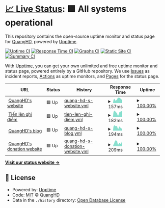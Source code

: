 # [📈 Live Status](https://uptime.quanghd.me): <!--live status--> **🟩 All systems operational**

This repository contains the open-source uptime monitor and status page for [QuangHD](https://uptime.quanghd.me), powered by [Upptime](https://github.com/upptime/upptime).

[![Uptime CI](https://github.com/QuangHD/upptime/workflows/Uptime%20CI/badge.svg)](https://github.com/QuangHD/upptime/actions?query=workflow%3A%22Uptime+CI%22)
[![Response Time CI](https://github.com/QuangHD/upptime/workflows/Response%20Time%20CI/badge.svg)](https://github.com/QuangHD/upptime/actions?query=workflow%3A%22Response+Time+CI%22)
[![Graphs CI](https://github.com/QuangHD/upptime/workflows/Graphs%20CI/badge.svg)](https://github.com/QuangHD/upptime/actions?query=workflow%3A%22Graphs+CI%22)
[![Static Site CI](https://github.com/QuangHD/upptime/workflows/Static%20Site%20CI/badge.svg)](https://github.com/QuangHD/upptime/actions?query=workflow%3A%22Static+Site+CI%22)
[![Summary CI](https://github.com/QuangHD/upptime/workflows/Summary%20CI/badge.svg)](https://github.com/QuangHD/upptime/actions?query=workflow%3A%22Summary+CI%22)

With [Upptime](https://upptime.js.org), you can get your own unlimited and free uptime monitor and status page, powered entirely by a GitHub repository. We use [Issues](https://github.com/QuangHD/upptime/issues) as incident reports, [Actions](https://github.com/QuangHD/upptime/actions) as uptime monitors, and [Pages](https://uptime.quanghd.me) for the status page.

<!--start: status pages-->
<!-- This summary is generated by Upptime (https://github.com/upptime/upptime) -->
<!-- Do not edit this manually, your changes will be overwritten -->
<!-- prettier-ignore -->
| URL | Status | History | Response Time | Uptime |
| --- | ------ | ------- | ------------- | ------ |
| <img alt="" src="https://icons.duckduckgo.com/ip3/quanghd.me.ico" height="13"> [QuangHD's website](https://quanghd.me) | 🟩 Up | [quang-hd-s-website.yml](https://github.com/quanghd0102/upptime/commits/HEAD/history/quang-hd-s-website.yml) | <details><summary><img alt="Response time graph" src="./graphs/quang-hd-s-website/response-time-week.png" height="20"> 157ms</summary><br><a href="https://uptime.quanghd.me/history/quang-hd-s-website"><img alt="Response time 176" src="https://img.shields.io/endpoint?url=https%3A%2F%2Fraw.githubusercontent.com%2Fquanghd0102%2Fupptime%2FHEAD%2Fapi%2Fquang-hd-s-website%2Fresponse-time.json"></a><br><a href="https://uptime.quanghd.me/history/quang-hd-s-website"><img alt="24-hour response time 118" src="https://img.shields.io/endpoint?url=https%3A%2F%2Fraw.githubusercontent.com%2Fquanghd0102%2Fupptime%2FHEAD%2Fapi%2Fquang-hd-s-website%2Fresponse-time-day.json"></a><br><a href="https://uptime.quanghd.me/history/quang-hd-s-website"><img alt="7-day response time 157" src="https://img.shields.io/endpoint?url=https%3A%2F%2Fraw.githubusercontent.com%2Fquanghd0102%2Fupptime%2FHEAD%2Fapi%2Fquang-hd-s-website%2Fresponse-time-week.json"></a><br><a href="https://uptime.quanghd.me/history/quang-hd-s-website"><img alt="30-day response time 139" src="https://img.shields.io/endpoint?url=https%3A%2F%2Fraw.githubusercontent.com%2Fquanghd0102%2Fupptime%2FHEAD%2Fapi%2Fquang-hd-s-website%2Fresponse-time-month.json"></a><br><a href="https://uptime.quanghd.me/history/quang-hd-s-website"><img alt="1-year response time 176" src="https://img.shields.io/endpoint?url=https%3A%2F%2Fraw.githubusercontent.com%2Fquanghd0102%2Fupptime%2FHEAD%2Fapi%2Fquang-hd-s-website%2Fresponse-time-year.json"></a></details> | <details><summary><a href="https://uptime.quanghd.me/history/quang-hd-s-website">100.00%</a></summary><a href="https://uptime.quanghd.me/history/quang-hd-s-website"><img alt="All-time uptime 100.00%" src="https://img.shields.io/endpoint?url=https%3A%2F%2Fraw.githubusercontent.com%2Fquanghd0102%2Fupptime%2FHEAD%2Fapi%2Fquang-hd-s-website%2Fuptime.json"></a><br><a href="https://uptime.quanghd.me/history/quang-hd-s-website"><img alt="24-hour uptime 100.00%" src="https://img.shields.io/endpoint?url=https%3A%2F%2Fraw.githubusercontent.com%2Fquanghd0102%2Fupptime%2FHEAD%2Fapi%2Fquang-hd-s-website%2Fuptime-day.json"></a><br><a href="https://uptime.quanghd.me/history/quang-hd-s-website"><img alt="7-day uptime 100.00%" src="https://img.shields.io/endpoint?url=https%3A%2F%2Fraw.githubusercontent.com%2Fquanghd0102%2Fupptime%2FHEAD%2Fapi%2Fquang-hd-s-website%2Fuptime-week.json"></a><br><a href="https://uptime.quanghd.me/history/quang-hd-s-website"><img alt="30-day uptime 100.00%" src="https://img.shields.io/endpoint?url=https%3A%2F%2Fraw.githubusercontent.com%2Fquanghd0102%2Fupptime%2FHEAD%2Fapi%2Fquang-hd-s-website%2Fuptime-month.json"></a><br><a href="https://uptime.quanghd.me/history/quang-hd-s-website"><img alt="1-year uptime 100.00%" src="https://img.shields.io/endpoint?url=https%3A%2F%2Fraw.githubusercontent.com%2Fquanghd0102%2Fupptime%2FHEAD%2Fapi%2Fquang-hd-s-website%2Fuptime-year.json"></a></details>
| <img alt="" src="https://icons.duckduckgo.com/ip3/tienlen-ghidiem.quanghd.me.ico" height="13"> [Tiến lên ghi điểm](http://tienlen-ghidiem.quanghd.me) | 🟩 Up | [tien-len-ghi-diem.yml](https://github.com/quanghd0102/upptime/commits/HEAD/history/tien-len-ghi-diem.yml) | <details><summary><img alt="Response time graph" src="./graphs/tien-len-ghi-diem/response-time-week.png" height="20"> 182ms</summary><br><a href="https://uptime.quanghd.me/history/tien-len-ghi-diem"><img alt="Response time 201" src="https://img.shields.io/endpoint?url=https%3A%2F%2Fraw.githubusercontent.com%2Fquanghd0102%2Fupptime%2FHEAD%2Fapi%2Ftien-len-ghi-diem%2Fresponse-time.json"></a><br><a href="https://uptime.quanghd.me/history/tien-len-ghi-diem"><img alt="24-hour response time 245" src="https://img.shields.io/endpoint?url=https%3A%2F%2Fraw.githubusercontent.com%2Fquanghd0102%2Fupptime%2FHEAD%2Fapi%2Ftien-len-ghi-diem%2Fresponse-time-day.json"></a><br><a href="https://uptime.quanghd.me/history/tien-len-ghi-diem"><img alt="7-day response time 182" src="https://img.shields.io/endpoint?url=https%3A%2F%2Fraw.githubusercontent.com%2Fquanghd0102%2Fupptime%2FHEAD%2Fapi%2Ftien-len-ghi-diem%2Fresponse-time-week.json"></a><br><a href="https://uptime.quanghd.me/history/tien-len-ghi-diem"><img alt="30-day response time 146" src="https://img.shields.io/endpoint?url=https%3A%2F%2Fraw.githubusercontent.com%2Fquanghd0102%2Fupptime%2FHEAD%2Fapi%2Ftien-len-ghi-diem%2Fresponse-time-month.json"></a><br><a href="https://uptime.quanghd.me/history/tien-len-ghi-diem"><img alt="1-year response time 201" src="https://img.shields.io/endpoint?url=https%3A%2F%2Fraw.githubusercontent.com%2Fquanghd0102%2Fupptime%2FHEAD%2Fapi%2Ftien-len-ghi-diem%2Fresponse-time-year.json"></a></details> | <details><summary><a href="https://uptime.quanghd.me/history/tien-len-ghi-diem">100.00%</a></summary><a href="https://uptime.quanghd.me/history/tien-len-ghi-diem"><img alt="All-time uptime 100.00%" src="https://img.shields.io/endpoint?url=https%3A%2F%2Fraw.githubusercontent.com%2Fquanghd0102%2Fupptime%2FHEAD%2Fapi%2Ftien-len-ghi-diem%2Fuptime.json"></a><br><a href="https://uptime.quanghd.me/history/tien-len-ghi-diem"><img alt="24-hour uptime 100.00%" src="https://img.shields.io/endpoint?url=https%3A%2F%2Fraw.githubusercontent.com%2Fquanghd0102%2Fupptime%2FHEAD%2Fapi%2Ftien-len-ghi-diem%2Fuptime-day.json"></a><br><a href="https://uptime.quanghd.me/history/tien-len-ghi-diem"><img alt="7-day uptime 100.00%" src="https://img.shields.io/endpoint?url=https%3A%2F%2Fraw.githubusercontent.com%2Fquanghd0102%2Fupptime%2FHEAD%2Fapi%2Ftien-len-ghi-diem%2Fuptime-week.json"></a><br><a href="https://uptime.quanghd.me/history/tien-len-ghi-diem"><img alt="30-day uptime 100.00%" src="https://img.shields.io/endpoint?url=https%3A%2F%2Fraw.githubusercontent.com%2Fquanghd0102%2Fupptime%2FHEAD%2Fapi%2Ftien-len-ghi-diem%2Fuptime-month.json"></a><br><a href="https://uptime.quanghd.me/history/tien-len-ghi-diem"><img alt="1-year uptime 100.00%" src="https://img.shields.io/endpoint?url=https%3A%2F%2Fraw.githubusercontent.com%2Fquanghd0102%2Fupptime%2FHEAD%2Fapi%2Ftien-len-ghi-diem%2Fuptime-year.json"></a></details>
| <img alt="" src="https://icons.duckduckgo.com/ip3/blog.quanghd.me.ico" height="13"> [QuangHD's blog](https://blog.quanghd.me) | 🟩 Up | [quang-hd-s-blog.yml](https://github.com/quanghd0102/upptime/commits/HEAD/history/quang-hd-s-blog.yml) | <details><summary><img alt="Response time graph" src="./graphs/quang-hd-s-blog/response-time-week.png" height="20"> 194ms</summary><br><a href="https://uptime.quanghd.me/history/quang-hd-s-blog"><img alt="Response time 159" src="https://img.shields.io/endpoint?url=https%3A%2F%2Fraw.githubusercontent.com%2Fquanghd0102%2Fupptime%2FHEAD%2Fapi%2Fquang-hd-s-blog%2Fresponse-time.json"></a><br><a href="https://uptime.quanghd.me/history/quang-hd-s-blog"><img alt="24-hour response time 109" src="https://img.shields.io/endpoint?url=https%3A%2F%2Fraw.githubusercontent.com%2Fquanghd0102%2Fupptime%2FHEAD%2Fapi%2Fquang-hd-s-blog%2Fresponse-time-day.json"></a><br><a href="https://uptime.quanghd.me/history/quang-hd-s-blog"><img alt="7-day response time 194" src="https://img.shields.io/endpoint?url=https%3A%2F%2Fraw.githubusercontent.com%2Fquanghd0102%2Fupptime%2FHEAD%2Fapi%2Fquang-hd-s-blog%2Fresponse-time-week.json"></a><br><a href="https://uptime.quanghd.me/history/quang-hd-s-blog"><img alt="30-day response time 149" src="https://img.shields.io/endpoint?url=https%3A%2F%2Fraw.githubusercontent.com%2Fquanghd0102%2Fupptime%2FHEAD%2Fapi%2Fquang-hd-s-blog%2Fresponse-time-month.json"></a><br><a href="https://uptime.quanghd.me/history/quang-hd-s-blog"><img alt="1-year response time 159" src="https://img.shields.io/endpoint?url=https%3A%2F%2Fraw.githubusercontent.com%2Fquanghd0102%2Fupptime%2FHEAD%2Fapi%2Fquang-hd-s-blog%2Fresponse-time-year.json"></a></details> | <details><summary><a href="https://uptime.quanghd.me/history/quang-hd-s-blog">100.00%</a></summary><a href="https://uptime.quanghd.me/history/quang-hd-s-blog"><img alt="All-time uptime 100.00%" src="https://img.shields.io/endpoint?url=https%3A%2F%2Fraw.githubusercontent.com%2Fquanghd0102%2Fupptime%2FHEAD%2Fapi%2Fquang-hd-s-blog%2Fuptime.json"></a><br><a href="https://uptime.quanghd.me/history/quang-hd-s-blog"><img alt="24-hour uptime 100.00%" src="https://img.shields.io/endpoint?url=https%3A%2F%2Fraw.githubusercontent.com%2Fquanghd0102%2Fupptime%2FHEAD%2Fapi%2Fquang-hd-s-blog%2Fuptime-day.json"></a><br><a href="https://uptime.quanghd.me/history/quang-hd-s-blog"><img alt="7-day uptime 100.00%" src="https://img.shields.io/endpoint?url=https%3A%2F%2Fraw.githubusercontent.com%2Fquanghd0102%2Fupptime%2FHEAD%2Fapi%2Fquang-hd-s-blog%2Fuptime-week.json"></a><br><a href="https://uptime.quanghd.me/history/quang-hd-s-blog"><img alt="30-day uptime 100.00%" src="https://img.shields.io/endpoint?url=https%3A%2F%2Fraw.githubusercontent.com%2Fquanghd0102%2Fupptime%2FHEAD%2Fapi%2Fquang-hd-s-blog%2Fuptime-month.json"></a><br><a href="https://uptime.quanghd.me/history/quang-hd-s-blog"><img alt="1-year uptime 100.00%" src="https://img.shields.io/endpoint?url=https%3A%2F%2Fraw.githubusercontent.com%2Fquanghd0102%2Fupptime%2FHEAD%2Fapi%2Fquang-hd-s-blog%2Fuptime-year.json"></a></details>
| <img alt="" src="https://icons.duckduckgo.com/ip3/donate.quanghd.me.ico" height="13"> [QuangHD's donation website](https://donate.quanghd.me) | 🟩 Up | [quang-hd-s-donation-website.yml](https://github.com/quanghd0102/upptime/commits/HEAD/history/quang-hd-s-donation-website.yml) | <details><summary><img alt="Response time graph" src="./graphs/quang-hd-s-donation-website/response-time-week.png" height="20"> 209ms</summary><br><a href="https://uptime.quanghd.me/history/quang-hd-s-donation-website"><img alt="Response time 157" src="https://img.shields.io/endpoint?url=https%3A%2F%2Fraw.githubusercontent.com%2Fquanghd0102%2Fupptime%2FHEAD%2Fapi%2Fquang-hd-s-donation-website%2Fresponse-time.json"></a><br><a href="https://uptime.quanghd.me/history/quang-hd-s-donation-website"><img alt="24-hour response time 283" src="https://img.shields.io/endpoint?url=https%3A%2F%2Fraw.githubusercontent.com%2Fquanghd0102%2Fupptime%2FHEAD%2Fapi%2Fquang-hd-s-donation-website%2Fresponse-time-day.json"></a><br><a href="https://uptime.quanghd.me/history/quang-hd-s-donation-website"><img alt="7-day response time 209" src="https://img.shields.io/endpoint?url=https%3A%2F%2Fraw.githubusercontent.com%2Fquanghd0102%2Fupptime%2FHEAD%2Fapi%2Fquang-hd-s-donation-website%2Fresponse-time-week.json"></a><br><a href="https://uptime.quanghd.me/history/quang-hd-s-donation-website"><img alt="30-day response time 138" src="https://img.shields.io/endpoint?url=https%3A%2F%2Fraw.githubusercontent.com%2Fquanghd0102%2Fupptime%2FHEAD%2Fapi%2Fquang-hd-s-donation-website%2Fresponse-time-month.json"></a><br><a href="https://uptime.quanghd.me/history/quang-hd-s-donation-website"><img alt="1-year response time 157" src="https://img.shields.io/endpoint?url=https%3A%2F%2Fraw.githubusercontent.com%2Fquanghd0102%2Fupptime%2FHEAD%2Fapi%2Fquang-hd-s-donation-website%2Fresponse-time-year.json"></a></details> | <details><summary><a href="https://uptime.quanghd.me/history/quang-hd-s-donation-website">100.00%</a></summary><a href="https://uptime.quanghd.me/history/quang-hd-s-donation-website"><img alt="All-time uptime 100.00%" src="https://img.shields.io/endpoint?url=https%3A%2F%2Fraw.githubusercontent.com%2Fquanghd0102%2Fupptime%2FHEAD%2Fapi%2Fquang-hd-s-donation-website%2Fuptime.json"></a><br><a href="https://uptime.quanghd.me/history/quang-hd-s-donation-website"><img alt="24-hour uptime 100.00%" src="https://img.shields.io/endpoint?url=https%3A%2F%2Fraw.githubusercontent.com%2Fquanghd0102%2Fupptime%2FHEAD%2Fapi%2Fquang-hd-s-donation-website%2Fuptime-day.json"></a><br><a href="https://uptime.quanghd.me/history/quang-hd-s-donation-website"><img alt="7-day uptime 100.00%" src="https://img.shields.io/endpoint?url=https%3A%2F%2Fraw.githubusercontent.com%2Fquanghd0102%2Fupptime%2FHEAD%2Fapi%2Fquang-hd-s-donation-website%2Fuptime-week.json"></a><br><a href="https://uptime.quanghd.me/history/quang-hd-s-donation-website"><img alt="30-day uptime 100.00%" src="https://img.shields.io/endpoint?url=https%3A%2F%2Fraw.githubusercontent.com%2Fquanghd0102%2Fupptime%2FHEAD%2Fapi%2Fquang-hd-s-donation-website%2Fuptime-month.json"></a><br><a href="https://uptime.quanghd.me/history/quang-hd-s-donation-website"><img alt="1-year uptime 100.00%" src="https://img.shields.io/endpoint?url=https%3A%2F%2Fraw.githubusercontent.com%2Fquanghd0102%2Fupptime%2FHEAD%2Fapi%2Fquang-hd-s-donation-website%2Fuptime-year.json"></a></details>

<!--end: status pages-->

[**Visit our status website →**](https://uptime.quanghd.me)

## 📄 License

- Powered by: [Upptime](https://github.com/upptime/upptime)
- Code: [MIT](./LICENSE) © [QuangHD](https://uptime.quanghd.me)
- Data in the `./history` directory: [Open Database License](https://opendatacommons.org/licenses/odbl/1-0/)
